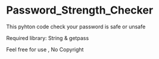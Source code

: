 # Password_Strength_Checker
This pyhton code check your password is safe or unsafe

Required library: String & getpass

Feel free for use , No Copyright
